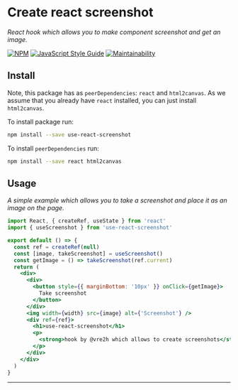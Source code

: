 # Create react screenshot

_React hook which allows you to make component screenshot and get an image._

[![NPM](https://img.shields.io/npm/v/use-react-screenshot.svg)](https://www.npmjs.com/package/use-react-screenshot) [![JavaScript Style Guide](https://img.shields.io/badge/code_style-airbnb-brightgreen.svg)](https://standardjs.com) [![Maintainability](https://api.codeclimate.com/v1/badges/4eed8edefb50d41a2093/maintainability)](https://codeclimate.com/github/vre2h/use-react-screenshot/maintainability)

## Install

Note, this package has as `peerDependencies`: `react` and `html2canvas`. As we assume that you already have `react` installed, you can just install `html2canvas`.

To install package run:
```bash
npm install --save use-react-screenshot
```

To install `peerDependencies` run:
```bash
npm install --save react html2canvas
```



## Usage

_A simple example which allows you to take a screenshot and place it as an image on the page._

```jsx
import React, { createRef, useState } from 'react'
import { useScreenshot } from 'use-react-screenshot'

export default () => {
  const ref = createRef(null)
  const [image, takeScreenshot] = useScreenshot()
  const getImage = () => takeScreenshot(ref.current)
  return (
    <div>
      <div>
        <button style={{ marginBottom: '10px' }} onClick={getImage}>
          Take screenshot
        </button>
      </div>
      <img width={width} src={image} alt={'Screenshot'} />
      <div ref={ref}>
        <h1>use-react-screenshot</h1>
        <p>
          <strong>hook by @vre2h which allows to create screenshots</strong>
        </p>
      </div>
    </div>
  )
}
```



---



